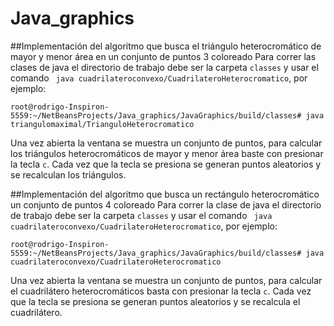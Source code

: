 # Java_graphics
##Implementación del algoritmo que busca el triángulo heterocromático de mayor y menor área en un conjunto de puntos 3 coloreado
Para correr las clases de java el directorio de trabajo debe ser la carpeta `classes` y usar el comando ` java cuadrilateroconvexo/CuadrilateroHeterocromatico`, por ejemplo:
```console
root@rodrigo-Inspiron-5559:~/NetBeansProjects/Java_graphics/JavaGraphics/build/classes# java triangulomaximal/TrianguloHeterocromatico
```
Una vez abierta la ventana se muestra un conjunto de puntos, para calcular los triángulos heterocromáticos de mayor y menor área baste con presionar la tecla `c`. Cada vez que la tecla se presiona se generan puntos aleatorios y se recalculan los triángulos.

##Implementación del algoritmo que busca un rectángulo heterocromático un conjunto de puntos 4 coloreado
Para correr la clase de java el directorio de trabajo debe ser la carpeta `classes` y usar el comando ` java cuadrilateroconvexo/CuadrilateroHeterocromatico`, por ejemplo:
```console
root@rodrigo-Inspiron-5559:~/NetBeansProjects/Java_graphics/JavaGraphics/build/classes# java cuadrilateroconvexo/CuadrilateroHeterocromatico
```
Una vez abierta la ventana se muestra un conjunto de puntos, para calcular el cuadrilátero heterocromáticos basta con presionar la tecla `c`. Cada vez que la tecla se presiona se generan puntos aleatorios y se recalcula el cuadrilátero.
